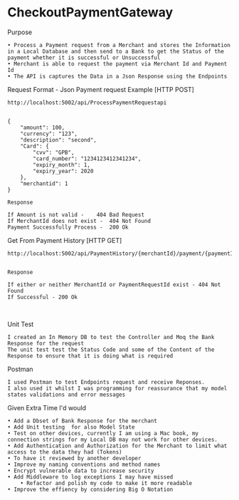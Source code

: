 # CheckoutPaymentGateway

Purpose 


	• Process a Payment request from a Merchant and stores the Information in a Local Database and then send to a Bank to get the Status of the payment whether it is successful or Unsuccessful
	• Merchant is able to request the payment via Merchant Id and Payment Id
	• The API is captures the Data in a Json Response using the Endpoints



Request Format - Json
Payment request Example [HTTP POST]

	http://localhost:5002/api/ProcessPaymentRequestapi


	{
	    "amount": 100,
	    "currency": "123",
	    "description": "second",
	    "Card": {
	        "cvv": "GPB",
	        "card_number": "1234123412341234",
	        "expiry_month": 1,
	        "expiry_year": 2020
	    },
	    "merchantid": 1
	}
		
	Response 

	If Amount is not valid - 	404 Bad Request
	If MerchantId does not exist -	404 Not Found
	Payment Successfully Process -	200 Ok



Get From Payment History [HTTP GET]

	http://localhost:5002/api/PaymentHistory/{merchantId}/payment/{paymentId}"


	Response

	If either or neither MerchantId or PaymentRequestId exist -	404 Not Found
	If Successful -	200 Ok
 


Unit Test

	I created an In Memory DB to test the Controller and Moq the Bank Response for the request
	The unit test test the Status Code and some of the Content of the Response to ensure that it is doing what is required

Postman

	I used Postman to test Endpoints request and receive Reponses.
	I also used it whilst I was programming for reassurance that my model states validations and error messages


Given Extra Time I'd would

	• Add a Dbset of Bank Response for the merchant
	• Add Unit testing  for also Model State 
	• Test on other devices, currently I am using a Mac book, my connection strings for my Local DB may not work for other devices.
	• Add Authentication and Authorization for the Merchant to limit what access to the data they had (Tokens)
	• To have it reviewed by another developer
	• Improve my naming conventions and method names
	• Encrypt vulnerable data to increase security
   	• Add Middleware to log exceptions I may have missed
    	• Refactor and polish my code to make it more readable
	• Improve the effiency by considering Big O Notation
    
